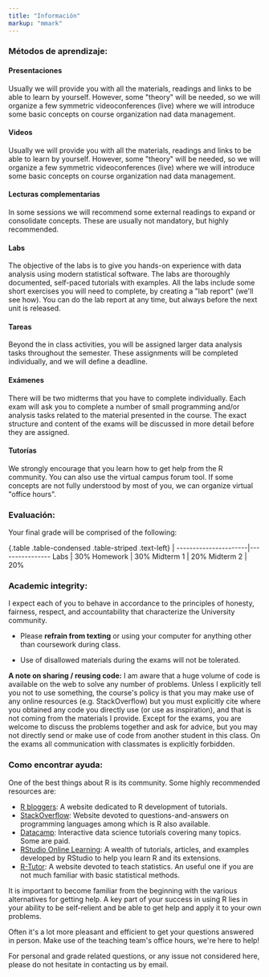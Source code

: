 ```yaml
---
title: "Información"
markup: "mmark"
---
```


### Métodos de aprendizaje:

#### **Presentaciones**

Usually we will provide you with all the materials, readings and links to be able to learn by yourself. However, some "theory" will be needed, so we will organize a few symmetric videoconferences (live) where we will introduce some basic concepts on course organization nad data management. 

#### **Videos**

Usually we will provide you with all the materials, readings and links to be able to learn by yourself. However, some "theory" will be needed, so we will organize a few symmetric videoconferences (live) where we will introduce some basic concepts on course organization nad data management.

#### **Lecturas complementarias**

In some sessions we will recommend some external readings to expand or consolidate concepts. These are usually not mandatory, but highly recommended.


#### **Labs**

The objective of the labs is to give you hands-on experience with data analysis using modern statistical software. The labs are thoroughly documented, self-paced tutorials with examples. All the labs include some short exercises you will need to complete, by creating a "lab report" (we'll see how). You can do the lab report at any time, but always before the next unit is released.


#### **Tareas**

Beyond the in class activities, you will be assigned larger data analysis tasks throughout the semester. These assignments will be completed individually, and we will define a deadline. 


#### **Exámenes**

There will be two midterms that you have to complete individually. Each exam will ask you to complete a number of small programming and/or analysis tasks related to the material presented in the course. The exact structure and content of the exams will be discussed in more detail before they are assigned.

####  **Tutorías** 

We strongly encourage that you learn how to get help from the R community. You can also use the virtual campus forum tool. If some concepts are not fully understood by most of you, we can organize virtual "office hours".


### Evaluación:

Your final grade will be comprised of the following:

{.table .table-condensed .table-striped .text-left}
 <span></span>        | <span></span>
----------------------|----------------
Labs                  | 30%
Homework              | 30%
Midterm 1             | 20%
Midterm 2             | 20%



### Academic integrity:

I expect each of you to behave in accordance to the principles of honesty, fairness, respect, and accountability that characterize the University community. 

- Please **refrain from texting** or using your computer for anything other than coursework during class.

- Use of disallowed materials during the exams will not be tolerated.

**A note on sharing / reusing code:** I am aware that a huge volume of code is available on the web to solve any number of problems. Unless I explicitly tell you not to use something, the course's policy is that you may make use of any online resources (e.g. StackOverflow) but you must explicitly cite where you obtained any code you directly use (or use as inspiration), and that is not coming from the materials I provide. Except for the exams, you are welcome to discuss the problems together and ask for advice, but you may not directly send or make use of code from another student in this class. On the  exams all communication with classmates is explicitly forbidden.

### Como encontrar ayuda:

One of the best things about R is its community. Some highly recommended resources are:

- [R bloggers](http://www.r-bloggers.com/): A website dedicated to R development of tutorials.
- [StackOverflow](http://stackoverflow.com/): Website devoted to questions-and-answers on programming languages among which is R also available.
- [Datacamp](https://www.datacamp.com/search?q=&facets%5Btechnology%5D%5B%5D=R): Interactive data science tutorials covering many topics. Some are paid.
- [RStudio Online Learning](https://www.rstudio.com/online-learning/): A wealth of tutorials, articles, and examples developed by RStudio to help you learn R and its extensions.
- [R-Tutor](http://www.r-tutor.com/): A website devoted to teach statistics. An useful one if you are not much familiar with basic statistical methods.

It is important to become familiar from the beginning with the various alternatives for getting help. A key part of your success in using R lies in your ability to be self-relient and be able to get help and apply it to your own problems.

Often it's a lot more pleasant and efficient to get your questions answered in person. Make use of the teaching team's office hours, we're here to help!

For personal and grade related questions, or any issue not considered here, please do not hesitate in contacting us by email.
